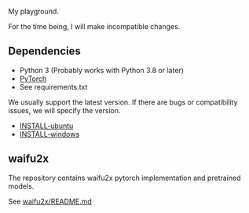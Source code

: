 My playground.

For the time being, I will make incompatible changes.

## Dependencies

- Python 3 (Probably works with Python 3.8 or later)
- [PyTorch](https://pytorch.org/get-started/locally/)
- See requirements.txt

We usually support the latest version. If there are bugs or compatibility issues, we will specify the version.

- [INSTALL-ubuntu](INSTALL-ubuntu.md)
- [INSTALL-windows](INSTALL-windows.md)

## waifu2x

The repository contains waifu2x pytorch implementation and pretrained models.

See [waifu2x/README.md](waifu2x/README.md)
